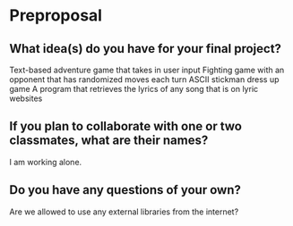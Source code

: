 # Preproposal

## What idea(s) do you have for your final project?

Text-based adventure game that takes in user input 
Fighting game with an opponent that has randomized moves each turn
ASCII stickman dress up game
A program that retrieves the lyrics of any song that is on lyric websites

## If you plan to collaborate with one or two classmates, what are their names?

I am working alone.

## Do you have any questions of your own?

Are we allowed to use any external libraries from the internet?
